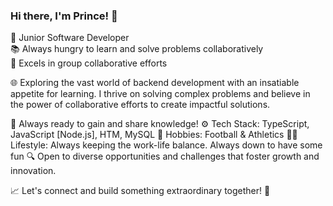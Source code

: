 ### Hi there, I'm Prince! 👋

🚀 Junior Software Developer  
📚 Always hungry to learn and solve problems collaboratively  
👥 Excels in group collaborative efforts  

🌐 Exploring the vast world of backend development with an insatiable appetite for learning. I thrive on solving complex problems and believe in the power of collaborative efforts to create impactful solutions.

💨 Always ready to gain and share knowledge!
⚙️ Tech Stack: TypeScript, JavaScript [Node.js], HTM, MySQL
🏃 Hobbies: Football & Athletics 
🕺🏾 Lifestyle: Always keeping the work-life balance. Always down to have some fun 
🔍 Open to diverse opportunities and challenges that foster growth and innovation.

📈 Let's connect and build something extraordinary together! 🚀

